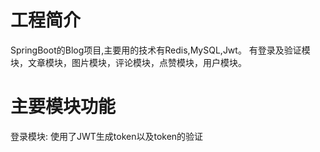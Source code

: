 # 工程简介
SpringBoot的Blog项目,主要用的技术有Redis,MySQL,Jwt。
有登录及验证模块，文章模块，图片模块，评论模块，点赞模块，用户模块。
# 主要模块功能
登录模块: 使用了JWT生成token以及token的验证
